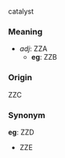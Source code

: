 catalyst
### Meaning
+ _adj_: ZZA
	+ __eg__: ZZB

### Origin

ZZC

### Synonym

__eg__: ZZD

+ ZZE


